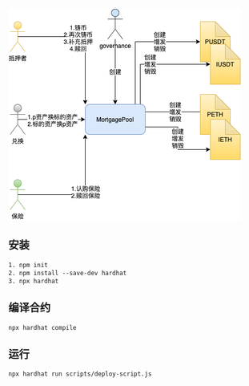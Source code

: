 ![image](https://github.com/Parasset/Doc/blob/main/Parasset_Smart_Contracts.png)

## 安装

```
1. npm init
2. npm install --save-dev hardhat
3. npx hardhat
```


## 编译合约

```
npx hardhat compile
```

## 运行

```
npx hardhat run scripts/deploy-script.js
```



